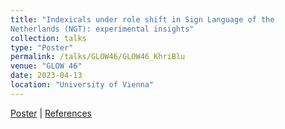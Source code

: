 ```yaml
---
title: "Indexicals under role shift in Sign Language of the
Netherlands (NGT): experimental insights"
collection: talks
type: "Poster"
permalink: /talks/GLOW46/GLOW46_KhriBlu
venue: "GLOW 46"
date: 2023-04-13
location: "University of Vienna"
---
```





[Poster](./GLOW23_poster_v2.pdf) | [References](GLOW23_poster_Refs.pdf)
